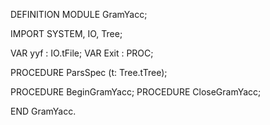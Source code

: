 DEFINITION MODULE GramYacc;

IMPORT SYSTEM, IO, Tree;

VAR yyf	: IO.tFile;
VAR Exit	: PROC;

PROCEDURE ParsSpec (t: Tree.tTree);

PROCEDURE BeginGramYacc;
PROCEDURE CloseGramYacc;

END GramYacc.
